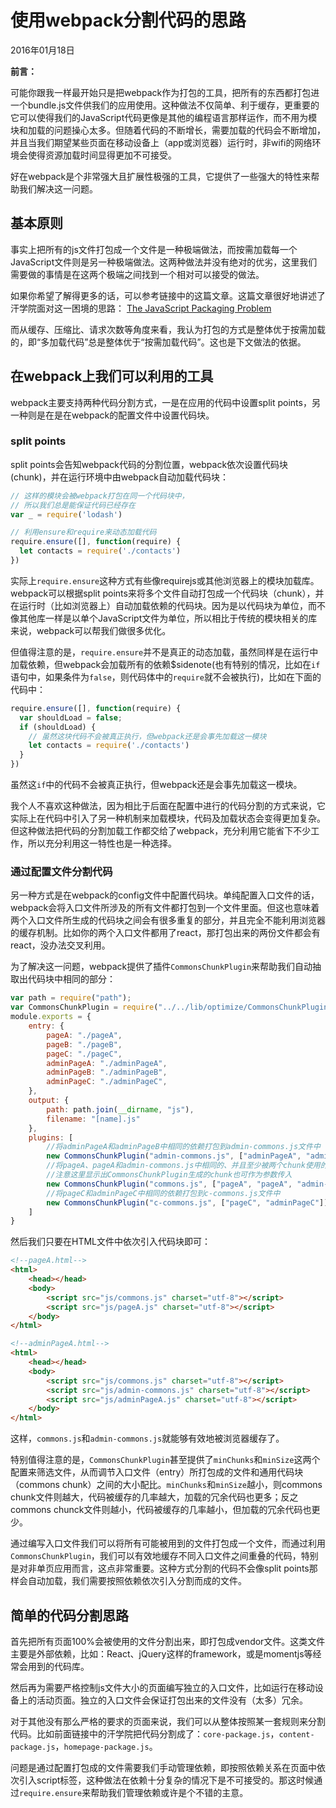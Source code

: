 # 使用webpack分割代码的思路

2016年01月18日

__前言：__

可能你跟我一样最开始只是把webpack作为打包的工具，把所有的东西都打包进一个bundle.js文件供我们的应用使用。这种做法不仅简单、利于缓存，更重要的它可以使得我们的JavaScript代码更像是其他的编程语言那样运作，而不用为模块和加载的问题操心太多。但随着代码的不断增长，需要加载的代码会不断增加，并且当我们期望某些页面在移动设备上（app或浏览器）运行时，非wifi的网络环境会使得资源加载时间显得更加不可接受。

好在webpack是个非常强大且扩展性极强的工具，它提供了一些强大的特性来帮助我们解决这一问题。

## 基本原则

事实上把所有的js文件打包成一个文件是一种极端做法，而按需加载每一个JavaScript文件则是另一种极端做法。这两种做法并没有绝对的优劣，这里我们需要做的事情是在这两个极端之间找到一个相对可以接受的做法。

如果你希望了解得更多的话，可以参考链接中的这篇文章。这篇文章很好地讲述了汗学院面对这一困境的思路：
[The JavaScript Packaging Problem](http://jamie-wong.com/2014/11/29/the-js-packaging-problem/)

而从缓存、压缩比、请求次数等角度来看，我认为打包的方式是整体优于按需加载的，即“多加载代码”总是整体优于“按需加载代码”。这也是下文做法的依据。

## 在webpack上我们可以利用的工具

webpack主要支持两种代码分割方式，一是在应用的代码中设置split points，另一种则是在是在webpack的配置文件中设置代码块。

### split points

split points会告知webpack代码的分割位置，webpack依次设置代码块(chunk)，并在运行环境中由webpack自动加载代码块：

```js
// 这样的模块会被webpack打包在同一个代码块中，
// 所以我们总是能保证代码已经存在
var _ = require('lodash')

// 利用ensure和require来动态加载代码
require.ensure([], function(require) {
  let contacts = require('./contacts')
})
```

实际上`require.ensure`这种方式有些像requirejs或其他浏览器上的模块加载库。webpack可以根据split points来将多个文件自动打包成一个代码块（chunk），并在运行时（比如浏览器上）自动加载依赖的代码块。因为是以代码块为单位，而不像其他库一样是以单个JavaScript文件为单位，所以相比于传统的模块相关的库来说，webpack可以帮我们做很多优化。

但值得注意的是，`require.ensure`并不是真正的动态加载，虽然同样是在运行中加载依赖，但webpack会加载所有的依赖$sidenote(也有特别的情况，比如在`if`语句中，如果条件为`false`，则代码体中的`require`就不会被执行)，比如在下面的代码中：

```js
require.ensure([], function(require) {
  var shouldLoad = false;
  if (shouldLoad) {
    // 虽然这块代码不会被真正执行，但webpack还是会事先加载这一模块
    let contacts = require('./contacts')
  }
})
```

虽然这`if`中的代码不会被真正执行，但webpack还是会事先加载这一模块。

我个人不喜欢这种做法，因为相比于后面在配置中进行的代码分割的方式来说，它实际上在代码中引入了另一种机制来加载模块，代码及加载状态会变得更加复杂。但这种做法把代码的分割加载工作都交给了webpack，充分利用它能省下不少工作，所以充分利用这一特性也是一种选择。

### 通过配置文件分割代码

另一种方式是在webpack的config文件中配置代码块。单纯配置入口文件的话，webpack会将入口文件所涉及的所有文件都打包到一个文件里面。但这也意味着两个入口文件所生成的代码块之间会有很多重复的部分，并且完全不能利用浏览器的缓存机制。比如你的两个入口文件都用了react，那打包出来的两份文件都会有react，没办法交叉利用。

为了解决这一问题，webpack提供了插件`CommonsChunkPlugin`来帮助我们自动抽取出代码块中相同的部分：

```js
var path = require("path");
var CommonsChunkPlugin = require("../../lib/optimize/CommonsChunkPlugin");
module.exports = {
    entry: {
        pageA: "./pageA",
        pageB: "./pageB",
        pageC: "./pageC",
        adminPageA: "./adminPageA",
        adminPageB: "./adminPageB",
        adminPageC: "./adminPageC",
    },
    output: {
        path: path.join(__dirname, "js"),
        filename: "[name].js"
    },
    plugins: [
        //将adminPageA和adminPageB中相同的依赖打包到admin-commons.js文件中
        new CommonsChunkPlugin("admin-commons.js", ["adminPageA", "adminPageB"]),
        //将pageA、pageA和admin-commons.js中相同的、并且至少被两个chunk使用的依赖打包到commons.js文件中
        //注意这里显示出CommonsChunkPlugin生成的chunk也可作为参数传入
        new CommonsChunkPlugin("commons.js", ["pageA", "pageA", "admin-commons.js"], 2),
        //将pageC和adminPageC中相同的依赖打包到c-commons.js文件中
        new CommonsChunkPlugin("c-commons.js", ["pageC", "adminPageC"]),
    ]
}
```

然后我们只要在HTML文件中依次引入代码块即可：

```html
<!--pageA.html-->
<html>
    <head></head>
    <body>
        <script src="js/commons.js" charset="utf-8"></script>
        <script src="js/pageA.js" charset="utf-8"></script>
    </body>
</html>
```

```html
<!--adminPageA.html-->
<html>
    <head></head>
    <body>
        <script src="js/commons.js" charset="utf-8"></script>
        <script src="js/admin-commons.js" charset="utf-8"></script>
        <script src="js/adminPageA.js" charset="utf-8"></script>
    </body>
</html>
```

这样，`commons.js`和`admin-commons.js`就能够有效地被浏览器缓存了。

特别值得注意的是，`CommonsChunkPlugin`甚至提供了`minChunks`和`minSize`这两个配置来筛选文件，从而调节入口文件（entry）所打包成的文件和通用代码块（commons chunk）之间的大小配比。`minChunks`和`minSize`越小，则commons chunk文件则越大，代码被缓存的几率越大，加载的冗余代码也更多；反之commons chunck文件则越小，代码被缓存的几率越小，但加载的冗余代码也更少。

通过编写入口文件我们可以将所有可能被用到的文件打包成一个文件，而通过利用`CommonsChunkPlugin`，我们可以有效地缓存不同入口文件之间重叠的代码，特别是对非单页应用而言，这点非常重要。这种方式分割的代码不会像split points那样会自动加载，我们需要按照依赖依次引入分割而成的文件。

## 简单的代码分割思路

首先把所有页面100%会被使用的文件分割出来，即打包成vendor文件。这类文件主要是外部依赖，比如：React、jQuery这样的framework，或是momentjs等经常会用到的代码库。

然后再为需要严格控制js文件大小的页面编写独立的入口文件，比如运行在移动设备上的活动页面。独立的入口文件会保证打包出来的文件没有（太多）冗余。

对于其他没有那么严格的要求的页面来说，我们可以从整体按照某一套规则来分割代码。比如前面链接中的汗学院把代码分割成了：`core-package.js`，`content-package.js`，`homepage-package.js`。

问题是通过配置打包成的文件需要我们手动管理依赖，即按照依赖关系在页面中依次引入script标签，这种做法在依赖十分复杂的情况下是不可接受的。那这时候通过`require.ensure`来帮助我们管理依赖或许是个不错的主意。
